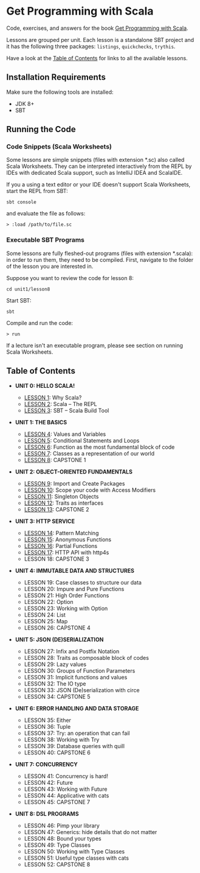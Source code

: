 # Get Programming with Scala
Code, exercises, and answers for the book [Get Programming with Scala](https://www.manning.com/books/get-programming-with-scala?a_aid=daniela&a_bid=7cd2421c).

Lessons are grouped per unit. Each lesson is a standalone SBT project and
it has the following three packages: `listings`, `quickchecks`, `trythis`.

Have a look at the [Table of Contents](#table-of-contents) for links to all the available lessons.

## Installation Requirements
Make sure the following tools are installed:
 - JDK 8+
 - SBT

## Running the Code

### Code Snippets (Scala Worksheets)
Some lessons are simple snippets (files with extension \*.sc) also called Scala Worksheets.
They can be interpreted interactively from the REPL by IDEs with dedicated Scala support,
such as IntelliJ IDEA and ScalaIDE.

If you a using a text editor or your IDE doesn't support Scala Worksheets,
start the REPL from SBT:
```
sbt console
```

and evaluate the file as follows:
```
> :load /path/to/file.sc
```

### Executable SBT Programs
Some lessons are fully fleshed-out programs (files with extension \*.scala):
in order to run them, they need to be compiled.
First, navigate to the folder of the lesson you are interested in.

Suppose you want to review the code for lesson 8:
```
cd unit1/lesson8
```

Start SBT:
```
sbt
```

Compile and run the code:
```
> run
```

If a lecture isn't an executable program, please see section on running Scala Worksheets.

## Table of Contents
- **UNIT 0: HELLO SCALA!**
    - [LESSON 1](unit0/lesson1): Why Scala?
    - [LESSON 2](unit0/lesson2): Scala – The REPL
    - [LESSON 3](unit0/lesson3): SBT – Scala Build Tool

- **UNIT 1:  THE BASICS**
    - [LESSON 4](unit1/lesson4): Values and Variables
    - [LESSON 5](unit1/lesson5): Conditional Statements and Loops
    - [LESSON 6](unit1/lesson6): Function as the most fundamental block of code
    - [LESSON 7](unit1/lesson7): Classes as a representation of our world
    - [LESSON 8](unit1/lesson8): CAPSTONE 1

- **UNIT 2: OBJECT-ORIENTED FUNDAMENTALS**
    - [LESSON 9](unit2/lesson9): Import and Create Packages
    - [LESSON 10](unit2/lesson10): Scope your code with Access Modifiers
    - [LESSON 11](unit2/lesson11): Singleton Objects
    - [LESSON 12](unit2/lesson12): Traits as interfaces
    - [LESSON 13](unit2/lesson13): CAPSTONE 2

- **UNIT 3: HTTP SERVICE**
    - [LESSON 14](unit3/lesson14): Pattern Matching
    - [LESSON 15](unit3/lesson15): Anonymous Functions
    - [LESSON 16](unit3/lesson16): Partial Functions
    - [LESSON 17](unit3/lesson17): HTTP API with http4s
    - LESSON 18: CAPSTONE 3

- **UNIT 4: IMMUTABLE DATA AND STRUCTURES**
    - LESSON 19: Case classes to structure our data			
    - LESSON 20: Impure and Pure Functions				
    - LESSON 21: High Order Functions
    - LESSON 22: Option							
    - LESSON 23: Working with Option					
    - LESSON 24: List							
    - LESSON 25: Map												
    - LESSON 26: CAPSTONE 4						

- **UNIT 5: JSON (DE)SERIALIZATION**
    - LESSON 27: Infix and Postfix Notation				
    - LESSON 28: Traits as composable block of codes	     		
    - LESSON 29: Lazy values						
    - LESSON 30: Groups of Function Parameters				
    - LESSON 31: Implicit functions and values				
    - LESSON 32: The IO type						
    - LESSON 33: JSON (De)serialization with circe				
    - LESSON 34: CAPSTONE 5									

- **UNIT 6: ERROR HANDLING AND DATA STORAGE**
    - LESSON 35: Either
    - LESSON 36: Tuple
    - LESSON 37: Try: an operation that can fail
    - LESSON 38: Working with Try
    - LESSON 39: Database queries with quill
    - LESSON 40: CAPSTONE 6

- **UNIT 7: CONCURRENCY**
    - LESSON 41: Concurrency is hard!
    - LESSON 42: Future
    - LESSON 43: Working with Future
    - LESSON 44: Applicative with cats
    - LESSON 45: CAPSTONE 7

- **UNIT 8: DSL PROGRAMS**
    - LESSON 46: Pimp your library
    - LESSON 47: Generics: hide details that do not matter
    - LESSON 48: Bound your types
    - LESSON 49: Type Classes
    - LESSON 50: Working with Type Classes
    - LESSON 51: Useful type classes with cats
    - LESSON 52: CAPSTONE 8
